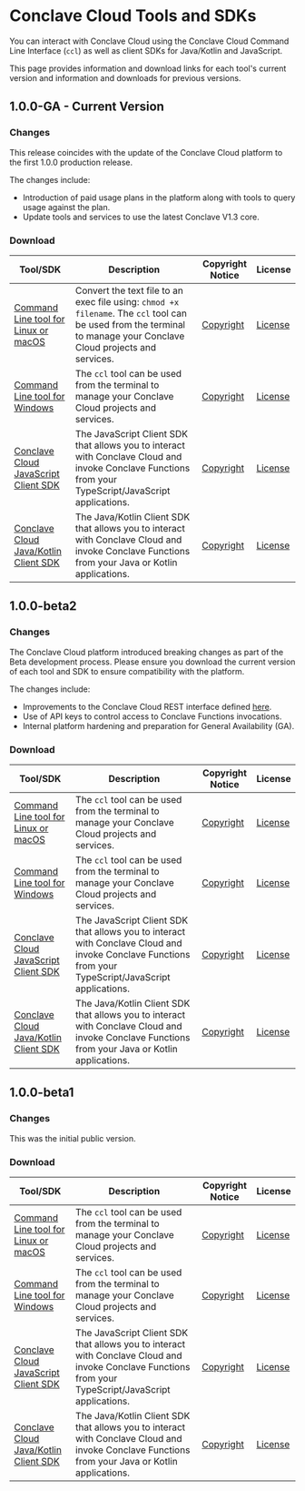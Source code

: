 # Conclave Cloud Tools and SDKs

You can interact with Conclave Cloud using the Conclave Cloud Command Line Interface (`ccl`) as well as client SDKs
for Java/Kotlin and JavaScript.

This page provides information and download links for each tool's current version and information and downloads for
previous versions.

## 1.0.0-GA - Current Version

### Changes

This release coincides with the update of the Conclave Cloud platform to the first 1.0.0 production release.

The changes include:

* Introduction of paid usage plans in the platform along with tools to query usage against the plan.
* Update tools and services to use the latest Conclave V1.3 core.

### Download

| Tool/SDK                                                                                                                                                    | Description                                                                                                                                                         | Copyright Notice                                                                                                           | License                                                                                             |
|-------------------------------------------------------------------------------------------------------------------------------------------------------------|---------------------------------------------------------------------------------------------------------------------------------------------------------------------|----------------------------------------------------------------------------------------------------------------------------|-----------------------------------------------------------------------------------------------------|
| [Command Line tool for Linux or macOS](https://github.com/R3Conclave/ccl-documentation/releases/download/1.0.0-GA/ccl)                                      | Convert the text file to an exec file using: `chmod +x filename`. The `ccl` tool can be used from the terminal to manage your Conclave Cloud projects and services. | [Copyright](https://github.com/R3Conclave/ccl-documentation/releases/download/1.0.0-GA/CLI.NOTICE.txt)                     | [License](https://github.com/R3Conclave/ccl-documentation/releases/download/1.0.0-GA/License.txt)   |
| [Command Line tool for Windows](https://github.com/R3Conclave/ccl-documentation/releases/download/1.0.0-GA/ccl.zip)                                         | The `ccl` tool can be used from the terminal to manage your Conclave Cloud projects and services.                                                                   | [Copyright](https://github.com/R3Conclave/ccl-documentation/releases/download/1.0.0-GA/CLI.NOTICE.txt)                     | [License](https://github.com/R3Conclave/ccl-documentation/releases/download/1.0.0-GA/License.txt)   |
| [Conclave Cloud JavaScript Client SDK](https://github.com/R3Conclave/ccl-documentation/releases/download/1.0.0-GA/conclave-cloud-sdk-1.0.0-GA.tgz)          | The JavaScript Client SDK that allows you to interact with Conclave Cloud and invoke Conclave Functions from your TypeScript/JavaScript applications.               | [Copyright](https://github.com/R3Conclave/ccl-documentation/releases/download/1.0.0-GA/JavaScript.Client.SDK.Notice.txt)   | [License](https://github.com/R3Conclave/ccl-documentation/releases/download/1.0.0-GA/License.txt)   |
| [Conclave Cloud Java/Kotlin Client SDK](https://github.com/R3Conclave/ccl-documentation/releases/download/1.0.0-GA/conclave-cloud-sdk-java-1.0.0-GA.zip)    | The Java/Kotlin Client SDK that allows you to interact with Conclave Cloud and invoke Conclave Functions from your Java or Kotlin applications.                     | [Copyright](https://github.com/R3Conclave/ccl-documentation/releases/download/1.0.0-GA/Java.Client.SDK.Notice.txt)         | [License](https://github.com/R3Conclave/ccl-documentation/releases/download/1.0.0-GA/License.txt)   |

## 1.0.0-beta2

### Changes

The Conclave Cloud platform introduced breaking changes as part of the Beta development process. Please ensure you
download the current version of each tool and SDK to ensure compatibility with the platform.

The changes include:

* Improvements to the Conclave Cloud REST interface defined [here](https://github.com/R3Conclave/conclave-cloud-api-spec).
* Use of API keys to control access to Conclave Functions invocations.
* Internal platform hardening and preparation for General Availability (GA).

### Download

| Tool/SDK                                                                                                                                                       | Description                                                                                                                                           | Copyright Notice                                                                                                            | License                                                                                              |
| -------------------------------------------------------------------------------------------------------------------------------------------------------------- | ----------------------------------------------------------------------------------------------------------------------------------------------------- | --------------------------------------------------------------------------------------------------------------------------- | ---------------------------------------------------------------------------------------------------- |
| [Command Line tool for Linux or macOS](https://github.com/R3Conclave/ccl-documentation/releases/download/1.0.0-beta2/ccl)                                      | The `ccl` tool can be used from the terminal to manage your Conclave Cloud projects and services.                                                     | [Copyright](https://github.com/R3Conclave/ccl-documentation/releases/download/1.0.0-beta2/CLI.NOTICE.txt)                   | [License](https://github.com/R3Conclave/ccl-documentation/releases/download/1.0.0-beta2/License.txt) |
| [Command Line tool for Windows](https://github.com/R3Conclave/ccl-documentation/releases/download/1.0.0-beta2/ccl.zip)                                         | The `ccl` tool can be used from the terminal to manage your Conclave Cloud projects and services.                                                     | [Copyright](https://github.com/R3Conclave/ccl-documentation/releases/download/1.0.0-beta2/CLI.NOTICE.txt)                   | [License](https://github.com/R3Conclave/ccl-documentation/releases/download/1.0.0-beta2/License.txt) |
| [Conclave Cloud JavaScript Client SDK](https://github.com/R3Conclave/ccl-documentation/releases/download/1.0.0-beta2/conclave-cloud-sdk-1.0.0-beta2.tgz)       | The JavaScript Client SDK that allows you to interact with Conclave Cloud and invoke Conclave Functions from your TypeScript/JavaScript applications. | [Copyright](https://github.com/R3Conclave/ccl-documentation/releases/download/1.0.0-beta2/JavaScript.Client.SDK.Notice.txt) | [License](https://github.com/R3Conclave/ccl-documentation/releases/download/1.0.0-beta2/License.txt) |
| [Conclave Cloud Java/Kotlin Client SDK](https://github.com/R3Conclave/ccl-documentation/releases/download/1.0.0-beta2/conclave-cloud-sdk-java-1.0.0-beta2.zip) | The Java/Kotlin Client SDK that allows you to interact with Conclave Cloud and invoke Conclave Functions from your Java or Kotlin applications.       | [Copyright](https://github.com/R3Conclave/ccl-documentation/releases/download/1.0.0-beta2/Java.Client.SDK.Notice.txt)       | [License](https://github.com/R3Conclave/ccl-documentation/releases/download/1.0.0-beta2/License.txt) |


## 1.0.0-beta1

### Changes

This was the initial public version.

### Download

| Tool/SDK                                                                                                                                                       | Description                                                                                                                                           | Copyright Notice                                                                                                            | License                                                                                              |
| -------------------------------------------------------------------------------------------------------------------------------------------------------------- | ----------------------------------------------------------------------------------------------------------------------------------------------------- | --------------------------------------------------------------------------------------------------------------------------- | ---------------------------------------------------------------------------------------------------- |
| [Command Line tool for Linux or macOS](https://github.com/R3Conclave/ccl-documentation/releases/download/1.0.0-beta1/ccl)                                      | The `ccl` tool can be used from the terminal to manage your Conclave Cloud projects and services.                                                     | [Copyright](https://github.com/R3Conclave/ccl-documentation/releases/download/1.0.0-beta1/CLI.NOTICE.txt)                   | [License](https://github.com/R3Conclave/ccl-documentation/releases/download/1.0.0-beta1/License.txt) |
| [Command Line tool for Windows](https://github.com/R3Conclave/ccl-documentation/releases/download/1.0.0-beta1/ccl.zip)                                         | The `ccl` tool can be used from the terminal to manage your Conclave Cloud projects and services.                                                     | [Copyright](https://github.com/R3Conclave/ccl-documentation/releases/download/1.0.0-beta1/CLI.NOTICE.txt)                   | [License](https://github.com/R3Conclave/ccl-documentation/releases/download/1.0.0-beta1/License.txt) |
| [Conclave Cloud JavaScript Client SDK](https://github.com/R3Conclave/ccl-documentation/releases/download/1.0.0-beta1/conclave-cloud-sdk-1.0.0-beta1.tgz)       | The JavaScript Client SDK that allows you to interact with Conclave Cloud and invoke Conclave Functions from your TypeScript/JavaScript applications. | [Copyright](https://github.com/R3Conclave/ccl-documentation/releases/download/1.0.0-beta1/JavaScript.Client.SDK.Notice.txt) | [License](https://github.com/R3Conclave/ccl-documentation/releases/download/1.0.0-beta1/License.txt) |
| [Conclave Cloud Java/Kotlin Client SDK](https://github.com/R3Conclave/ccl-documentation/releases/download/1.0.0-beta1/conclave-cloud-sdk-java-1.0.0-beta1.zip) | The Java/Kotlin Client SDK that allows you to interact with Conclave Cloud and invoke Conclave Functions from your Java or Kotlin applications.       | [Copyright](https://github.com/R3Conclave/ccl-documentation/releases/download/1.0.0-beta1/Java.Client.SDK.Notice.txt)       | [License](https://github.com/R3Conclave/ccl-documentation/releases/download/1.0.0-beta1/License.txt) |


